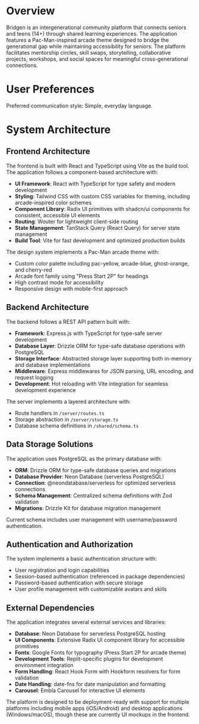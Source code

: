 # Overview

Bridgen is an intergenerational community platform that connects seniors and teens (14+) through shared learning experiences. The application features a Pac-Man-inspired arcade theme designed to bridge the generational gap while maintaining accessibility for seniors. The platform facilitates mentorship circles, skill swaps, storytelling, collaborative projects, workshops, and social spaces for meaningful cross-generational connections.

# User Preferences

Preferred communication style: Simple, everyday language.

# System Architecture

## Frontend Architecture

The frontend is built with React and TypeScript using Vite as the build tool. The application follows a component-based architecture with:

- **UI Framework**: React with TypeScript for type safety and modern development
- **Styling**: Tailwind CSS with custom CSS variables for theming, including arcade-inspired color schemes
- **Component Library**: Radix UI primitives with shadcn/ui components for consistent, accessible UI elements
- **Routing**: Wouter for lightweight client-side routing
- **State Management**: TanStack Query (React Query) for server state management
- **Build Tool**: Vite for fast development and optimized production builds

The design system implements a Pac-Man arcade theme with:
- Custom color palette including pac-yellow, arcade-blue, ghost-orange, and cherry-red
- Arcade font family using "Press Start 2P" for headings
- High contrast mode for accessibility
- Responsive design with mobile-first approach

## Backend Architecture

The backend follows a REST API pattern built with:

- **Framework**: Express.js with TypeScript for type-safe server development
- **Database Layer**: Drizzle ORM for type-safe database operations with PostgreSQL
- **Storage Interface**: Abstracted storage layer supporting both in-memory and database implementations
- **Middleware**: Express middlewares for JSON parsing, URL encoding, and request logging
- **Development**: Hot reloading with Vite integration for seamless development experience

The server implements a layered architecture with:
- Route handlers in `/server/routes.ts`
- Storage abstraction in `/server/storage.ts`
- Database schema definitions in `/shared/schema.ts`

## Data Storage Solutions

The application uses PostgreSQL as the primary database with:

- **ORM**: Drizzle ORM for type-safe database queries and migrations
- **Database Provider**: Neon Database (serverless PostgreSQL)
- **Connection**: @neondatabase/serverless for optimized serverless connections
- **Schema Management**: Centralized schema definitions with Zod validation
- **Migrations**: Drizzle Kit for database migration management

Current schema includes user management with username/password authentication.

## Authentication and Authorization

The system implements a basic authentication structure with:

- User registration and login capabilities
- Session-based authentication (referenced in package dependencies)
- Password-based authentication with secure storage
- User profile management with customizable avatars and skills

## External Dependencies

The application integrates several external services and libraries:

- **Database**: Neon Database for serverless PostgreSQL hosting
- **UI Components**: Extensive Radix UI component library for accessible primitives
- **Fonts**: Google Fonts for typography (Press Start 2P for arcade theme)
- **Development Tools**: Replit-specific plugins for development environment integration
- **Form Handling**: React Hook Form with Hookform resolvers for form validation
- **Date Handling**: date-fns for date manipulation and formatting
- **Carousel**: Embla Carousel for interactive UI elements

The platform is designed to be deployment-ready with support for multiple platforms including mobile apps (iOS/Android) and desktop applications (Windows/macOS), though these are currently UI mockups in the frontend.
